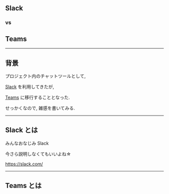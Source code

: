 ## Slack

### vs

## Teams

---

## 背景

プロジェクト内のチャットツールとして,

[Slack](https://slack.com/) を利用してきたが,

[Teams](https://products.office.com/microsoft-teams/group-chat-software) に移行することとなった.

せっかくなので, 雑感を書いてみる.

---

## Slack とは

みんなおなじみ Slack

今さら説明しなくてもいいよね☆

https://slack.com/

---

## Teams とは
